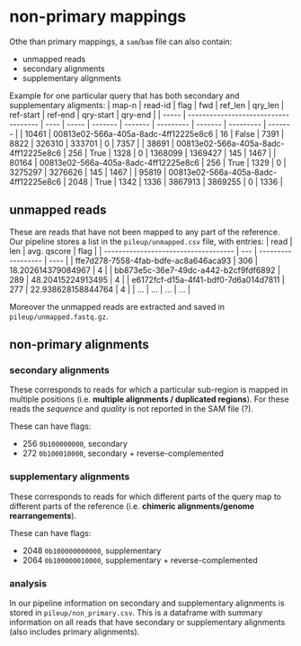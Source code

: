 # non-primary mappings

Othe than primary mappings, a `sam`/`bam` file can also contain:
- unmapped reads
- secondary alignments
- supplementary alignments

Example for one particular query that has both secondary and supplementary aligments:
| map-n | read-id                              | flag | fwd   | ref_len | qry_len | ref-start | ref-end | qry-start | qry-end |
| ----- | ------------------------------------ | ---- | ----- | ------- | ------- | --------- | ------- | --------- | ------- |
| 10461 | 00813e02-566a-405a-8adc-4ff12225e8c6 | 16   | False | 7391    | 8822    | 326310    | 333701  | 0         | 7357    |
| 38691 | 00813e02-566a-405a-8adc-4ff12225e8c6 | 256  | True  | 1328    | 0       | 1368099   | 1369427 | 145       | 1467    |
| 80164 | 00813e02-566a-405a-8adc-4ff12225e8c6 | 256  | True  | 1329    | 0       | 3275297   | 3276626 | 145       | 1467    |
| 95819 | 00813e02-566a-405a-8adc-4ff12225e8c6 | 2048 | True  | 1342    | 1336    | 3867913   | 3869255 | 0         | 1336    |

## unmapped reads

These are reads that have not been mapped to any part of the reference. Our pipeline stores a list in the `pileup/unmapped.csv` file, with entries:
| read                                 | len | avg. qscore        | flag |
| ------------------------------------ | --- | ------------------ | ---- |
| ffe7d278-7558-4fab-bdfe-ac8a646aca93 | 306 | 18.202614379084967 | 4    |
| bb873e5c-36e7-49dc-a442-b2cf9fdf6892 | 289 | 48.20415224913495  | 4    |
| e6172fcf-d15a-4f41-bdf0-7d6a014d7811 | 277 | 22.938628158844764 | 4    |
| ...                                  | ... | ...                | ...  |

Moreover the unmapped reads are extracted and saved in `pileup/unmapped.fastq.gz`.

## non-primary alignments

### secondary alignments

These corresponds to reads for which a particular sub-region is mapped in multiple positions (i.e. **multiple alignments / duplicated regions**). For these reads the *sequence* and *quality* is not reported in the SAM file (?).

These can have flags:
- 256 `0b100000000`, secondary
- 272 `0b100010000`, secondary + reverse-complemented

### supplementary alignments

These corresponds to reads for which different parts of the query map to different parts of the reference (i.e. **chimeric alignments/genome rearrangements**).

These can have flags:
- 2048 `0b100000000000`, supplementary
- 2064 `0b100000010000`, supplementary + reverse-complemented

### analysis

In our pipeline information on secondary and supplementary alignments is stored in `pileup/non_primary.csv`. This is a dataframe with summary information on all reads that have secondary or supplementary alignments (also includes primary alignments).